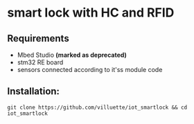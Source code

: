 # smart lock with HC and RFID #

## Requirements
- Mbed Studio **(marked as deprecated)**
- stm32 RE board
- sensors connected according to it'ss module code

## Installation:

```git clone https://github.com/villuette/iot_smartlock && cd iot_smartlock```

